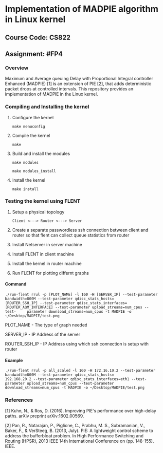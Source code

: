 # Implementation of MADPIE algorithm in Linux kernel

## Course Code: CS822

## Assignment: #FP4

### Overview 

Maximum and Average queuing Delay with Proportional Integral controller Enhanced (MADPIE) [1] is an extension of PIE [2], that adds deterministic packet drops at controlled intervals. This repository provides an implementation of MADPIE in the Linux kernel.

### Compiling and Installing the kernel

1. Configure the kernel

   `make menuconfig`

2. Compile the kernel

   `make`

3. Build and install the modules

   `make modules`

   `make modules_install`

4. Install the kernel

   `make install`

### Testing the kernel using FLENT

1. Setup a physical topology 

   `Client <---> Router <---> Server`

2. Create a separate passwordless ssh connection between client and router so that flent can collect queue statistics from router

3. Install Netserver in server machine

4. Install FLENT in client machine

5. Install the kernel in router machine

6. Run FLENT for plotting differnt graphs 

#### Command

   `./run-flent rrul -p [PLOT_NAME] -l 160 -H [SERVER_IP] --test-parameter bandwidth=800M --test-parameter qdisc_stats_hosts=          [ROUTER_SSH_IP] --test-parameter qdisc_stats_interfaces=[ROUTER_AQM_INTERFACE] --test-parameter upload_streams=num_cpus --test-     parameter download_streams=num_cpus -t MADPIE -o ~/Desktop/MADPIE/test.png`

PLOT_NAME - The type of graph needed

SERVER_IP - IP Address of the server

ROUTER_SSH_IP - IP Address using which ssh connection is setup with router 

#### Example

   `./run-flent rrul -p all_scaled -l 160 -H 172.16.10.2 --test-parameter bandwidth=800M --test-parameter qdisc_stats_hosts=           192.168.20.2 --test-parameter qdisc_stats_interfaces=eth1 --test-parameter upload_streams=num_cpus --test-parameter                 download_streams=num_cpus -t MADPIE -o ~/Desktop/MADPIE/test.png`

### References

[1] Kuhn, N., & Ros, D. (2016). Improving PIE's performance over high-delay paths. arXiv preprint arXiv:1602.00569.

[2] Pan, R., Natarajan, P., Piglione, C., Prabhu, M. S., Subramanian, V., Baker, F., & VerSteeg, B. (2013, July). PIE: A lightweight control scheme to address the bufferbloat problem. In High Performance Switching and Routing (HPSR), 2013 IEEE 14th International Conference on (pp. 148-155). IEEE.
